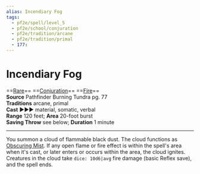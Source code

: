 ```yaml
---
alias: Incendiary Fog
tags:
  - pf2e/spell/level_5
  - pf2e/school/conjuration
  - pf2e/tradition/arcane
  - pf2e/tradition/primal
  - 177:
---
```


# Incendiary Fog

==[Rare](../../../Traits/Rare.md)== ==[Conjuration](../../../Traits/Conjuration.md)== ==[Fire](../../../Traits/Fire.md)==  
__Source__ Pathfinder Burning Tundra pg. 77  
**Traditions** arcane, primal  
**Cast** ►►► material, somatic, verbal  
**Range** 120 feet; **Area** 20-foot burst  
**Saving Throw** see below; **Duration** 1 minute

---

You summon a cloud of flammable black dust. The cloud functions as [Obscuring Mist](../Level%202/Obscuring%20Mist.md). If any open flame or fire effect is within the spell's area when it's cast, or later enters or occurs within the area, the cloud ignites. Creatures in the cloud take `dice: 10d6|avg` fire damage (basic Reflex save), and the spell ends.
